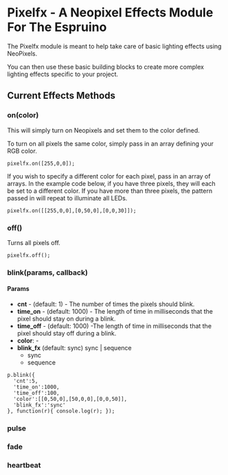 Pixelfx - A Neopixel Effects Module For The Espruino
==========================================

The Pixelfx module is meant to help take care of basic lighting effects using NeoPixels.

You can then use these basic building blocks to create more complex lighting effects specific to your project. 

Current Effects Methods
--------
### on(color)
This will simply turn on Neopixels and set them to the color defined.

To turn on all pixels the same color, simply pass in an array defining your RGB color.

```
pixelfx.on([255,0,0]);
```

If you wish to specify a different color for each pixel, pass in an array of arrays. In the example code below, if you have three pixels, they will each be set to a different color.  If you have more than three pixels, the pattern passed in will repeat to illuminate all LEDs.

```
pixelfx.on([[255,0,0],[0,50,0],[0,0,30]]);
```


### off()
Turns all pixels off.

```
pixelfx.off();
```

### blink(params, callback)

#### Params
  - **cnt** - (default: 1) - The number of times the pixels should blink.
  - **time_on** - (default: 1000) - The length of time in milliseconds that the pixel should stay on during a blink.
  - **time_off** - (default: 1000) -The length of time in milliseconds that the pixel should stay off during a blink.
  - **color**: - 
  - **blink_fx** (default: sync)  sync | sequence
    - sync
    - sequence
  
  ```
  p.blink({
    'cnt':5,
    'time_on':1000,
    'time_off':100,
    'color':[[0,50,0],[50,0,0],[0,0,50]], 
    'blink_fx':'sync'
  }, function(r){ console.log(r); });
  
  ```

### pulse

### fade

### heartbeat
